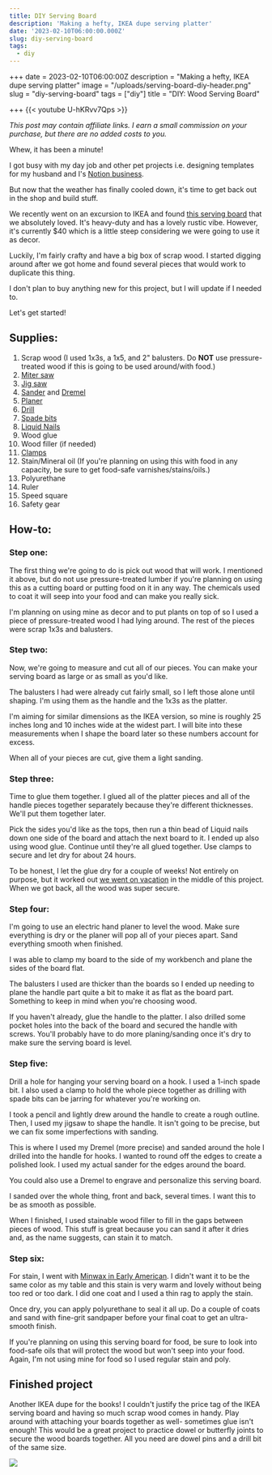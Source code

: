 ```yaml
---
title: DIY Serving Board
description: 'Making a hefty, IKEA dupe serving platter'
date: '2023-02-10T06:00:00.000Z'
slug: diy-serving-board
tags:
  - diy
---
```


+++
date = 2023-02-10T06:00:00Z
description = "Making a hefty, IKEA dupe serving platter"
image = "/uploads/serving-board-diy-header.png"
slug = "diy-serving-board"
tags = \["diy"]
title = "DIY: Wood Serving Board"

+++
{{\< youtube U-hKRvv7Qps >}}

*This post may contain affiliate links. I earn a small commission on your purchase, but there are no added costs to you.*

Whew, it has been a minute!

I got busy with my day job and other pet projects i.e. designing templates for my husband and I's [Notion business](https://nicklafferty.gumroad.com/).

But now that the weather has finally cooled down, it's time to get back out in the shop and build stuff.

We recently went on an excursion to IKEA and found [this serving board](https://www.ikea.com/us/en/p/artistisk-cutting-board-oak-80511083/) that we absolutely loved. It's heavy-duty and has a lovely rustic vibe. However, it's currently $40 which is a little steep considering we were going to use it as decor.

Luckily, I'm fairly crafty and have a big box of scrap wood. I started digging around after we got home and found several pieces that would work to duplicate this thing.

I don't plan to buy anything new for this project, but I will update if I needed to.

Let's get started!

## Supplies:

1. Scrap wood (I used 1x3s, a 1x5, and 2" balusters. Do **NOT** use pressure-treated wood if this is going to be used around/with food.)
2. [Miter saw](https://amzn.to/3X3vHsV)
3. [Jig saw](https://amzn.to/3W2R39Q)
4. [Sander](https://amzn.to/3wWcX3X) and [Dremel](https://amzn.to/3jy3aOr)
5. [Planer](https://amzn.to/3x25TTc)
6. [Drill](https://amzn.to/3JKVR0f)
7. [Spade bits](https://amzn.to/3FtBfWR)
8. [Liquid Nails](https://amzn.to/3I1Xs0z)
9. Wood glue
10. Wood filler (if needed)
11. [Clamps](https://amzn.to/3ld3IcZ)
12. Stain/Mineral oil (If you're planning on using this with food in any capacity, be sure to get food-safe varnishes/stains/oils.)
13. Polyurethane
14. Ruler
15. Speed square
16. Safety gear

## How-to:

### Step one:

The first thing we're going to do is pick out wood that will work. I mentioned it above, but do not use pressure-treated lumber if you're planning on using this as a cutting board or putting food on it in any way. The chemicals used to coat it will seep into your food and can make you really sick.

I'm planning on using mine as decor and to put plants on top of so I used a piece of pressure-treated wood I had lying around. The rest of the pieces were scrap 1x3s and balusters.

### Step two:

Now, we're going to measure and cut all of our pieces. You can make your serving board as large or as small as you'd like.

The balusters I had were already cut fairly small, so I left those alone until shaping. I'm using them as the handle and the 1x3s as the platter.

I'm aiming for similar dimensions as the IKEA version, so mine is roughly 25 inches long and 10 inches wide at the widest part. I will bite into these measurements when I shape the board later so these numbers account for excess.

When all of your pieces are cut, give them a light sanding.

### Step three:

Time to glue them together. I glued all of the platter pieces and all of the handle pieces together separately because they're different thicknesses. We'll put them together later.

Pick the sides you'd like as the tops, then run a thin bead of Liquid nails down one side of the board and attach the next board to it. I ended up also using wood glue. Continue until they're all glued together. Use clamps to secure and let dry for about 24 hours.

To be honest, I let the glue dry for a couple of weeks! Not entirely on purpose, but it worked out [we went on vacation](https://craftycody.com/life/park-city-snowboard/) in the middle of this project. When we got back, all the wood was super secure.

### Step four:

I'm going to use an electric hand planer to level the wood. Make sure everything is dry or the planer will pop all of your pieces apart. Sand everything smooth when finished.

I was able to clamp my board to the side of my workbench and plane the sides of the board flat.

The balusters I used are thicker than the boards so I ended up needing to plane the handle part quite a bit to make it as flat as the board part. Something to keep in mind when you're choosing wood.

If you haven't already, glue the handle to the platter. I also drilled some pocket holes into the back of the board and secured the handle with screws. You'll probably have to do more planing/sanding once it's dry to make sure the serving board is level.

### Step five:

Drill a hole for hanging your serving board on a hook. I used a 1-inch spade bit. I also used a clamp to hold the whole piece together as drilling with spade bits can be jarring for whatever you're working on.

I took a pencil and lightly drew around the handle to create a rough outline. Then, I used my jigsaw to shape the handle. It isn't going to be precise, but we can fix some imperfections with sanding.

This is where I used my Dremel (more precise) and sanded around the hole I drilled into the handle for hooks. I wanted to round off the edges to create a polished look. I used my actual sander for the edges around the board.

You could also use a Dremel to engrave and personalize this serving board.

I sanded over the whole thing, front and back, several times. I want this to be as smooth as possible.

When I finished, I used stainable wood filler to fill in the gaps between pieces of wood. This stuff is great because you can sand it after it dries and, as the name suggests, can stain it to match.

### Step six:

For stain, I went with [Minwax in Early American](https://www.lowes.com/pd/Minwax-Wood-Finish-Early-American-Oil-Based-Interior-Stain-Actual-Net-Contents-32-fl-oz/999914229). I didn't want it to be the same color as my table and this stain is very warm and lovely without being too red or too dark. I did one coat and I used a thin rag to apply the stain.

Once dry, you can apply polyurethane to seal it all up. Do a couple of coats and sand with fine-grit sandpaper before your final coat to get an ultra-smooth finish.

If you're planning on using this serving board for food, be sure to look into food-safe oils that will protect the wood but won't seep into your food. Again, I'm not using mine for food so I used regular stain and poly.

## Finished project

Another IKEA dupe for the books! I couldn't justify the price tag of the IKEA serving board and having so much scrap wood comes in handy. Play around with attaching your boards together as well- sometimes glue isn't enough! This would be a great project to practice dowel or butterfly joints to secure the wood boards together. All you need are dowel pins and a drill bit of the same size.

![](/uploads/finished-serving-board-diy.jpg)
